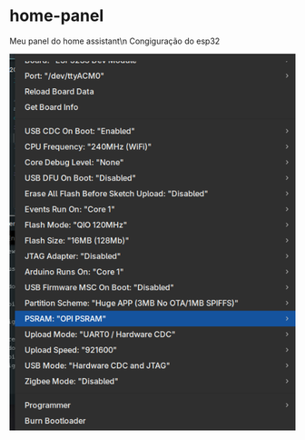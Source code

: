 # home-panel
Meu panel do home assistant\n
Congiguração do esp32
<p align="center">
  <img src="config.png" alt="Configuração arduino"/>
</p>
